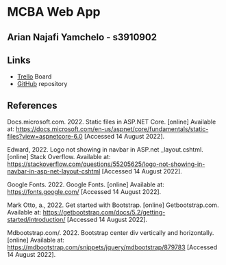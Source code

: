 # MCBA Web App

## Arian Najafi Yamchelo - s3910902

## Links 

- [Trello](https://trello.com/b/FMz9G2Ve) Board
- [GitHub](https://github.com/rmit-wdt-sp2-2022/s3910902-a2) repository

## References

Docs.microsoft.com. 2022. Static files in ASP.NET Core. [online] Available at: <https://docs.microsoft.com/en-us/aspnet/core/fundamentals/static-files?view=aspnetcore-6.0> [Accessed 14 August 2022].

Edward, 2022. Logo not showing in navbar in ASP.net _layout.cshtml. [online] Stack Overflow. Available at: <https://stackoverflow.com/questions/55205625/logo-not-showing-in-navbar-in-asp-net-layout-cshtml> [Accessed 14 August 2022].

Google Fonts. 2022. Google Fonts. [online] Available at: <https://fonts.google.com/> [Accessed 14 August 2022].

Mark Otto, a., 2022. Get started with Bootstrap. [online] Getbootstrap.com. Available at: <https://getbootstrap.com/docs/5.2/getting-started/introduction/> [Accessed 14 August 2022].

Mdbootstrap.com/. 2022. Bootstrap center div vertically and horizontally. [online] Available at: <https://mdbootstrap.com/snippets/jquery/mdbootstrap/879783> [Accessed 14 August 2022].


